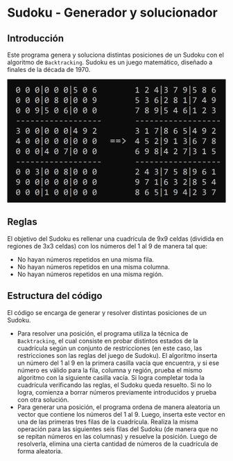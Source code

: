 # Sudoku - Generador y solucionador
## Introducción
Este programa genera y soluciona distintas posiciones de un Sudoku con el algoritmo de `Backtracking`.
Sudoku es un juego matemático, diseñado a finales de la década de 1970.

![MostrarImg1](readme-rsc/Sudoku1.png)

## Reglas
El objetivo del Sudoku es rellenar una cuadrícula de 9x9 celdas (dividida en regiones de 3x3 celdas) con los números del 1 al 9 de manera tal que:
- No hayan números repetidos en una misma fila.
- No hayan números repetidos en una misma columna.
- No hayan números repetidos en una misma región.
  
## Estructura del código
El código se encarga de generar y resolver distintas posiciones de un Sudoku.
- Para resolver una posición, el programa utiliza la técnica de `Backtracking`, el cual consiste en probar distintos estados de la cuadrícula según un conjunto de restricciones (en este caso, las restricciones son las reglas del juego de Sudoku). El algoritmo inserta un número del 1 al 9 en la primera casilla vacía que encuentra, y si ese número es válido para la fila, columna y región, prueba el mismo algoritmo con la siguiente casilla vacía. Si logra completar toda la cuadrícula verificando las reglas, el Sudoku queda resuelto. Si no lo logra, comienza a borrar números previamente introducidos y prueba con otra solución.
- Para generar una posición, el programa ordena de manera aleatoria un vector que contiene los números del 1 al 9. Luego, inserta este vector en una de las primeras tres filas de la cuadrícula. Realiza la misma operación para las siguientes seis filas del Sudoku (de manera que no se repitan números en las columnas) y resuelve la posición. Luego de resolverla, elimina una cierta cantidad de números de la cuadrícula de forma aleatoria.

